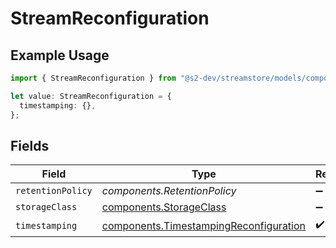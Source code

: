 # StreamReconfiguration

## Example Usage

```typescript
import { StreamReconfiguration } from "@s2-dev/streamstore/models/components";

let value: StreamReconfiguration = {
  timestamping: {},
};
```

## Fields

| Field                                                                                            | Type                                                                                             | Required                                                                                         | Description                                                                                      |
| ------------------------------------------------------------------------------------------------ | ------------------------------------------------------------------------------------------------ | ------------------------------------------------------------------------------------------------ | ------------------------------------------------------------------------------------------------ |
| `retentionPolicy`                                                                                | *components.RetentionPolicy*                                                                     | :heavy_minus_sign:                                                                               | N/A                                                                                              |
| `storageClass`                                                                                   | [components.StorageClass](../../models/components/storageclass.md)                               | :heavy_minus_sign:                                                                               | N/A                                                                                              |
| `timestamping`                                                                                   | [components.TimestampingReconfiguration](../../models/components/timestampingreconfiguration.md) | :heavy_check_mark:                                                                               | N/A                                                                                              |